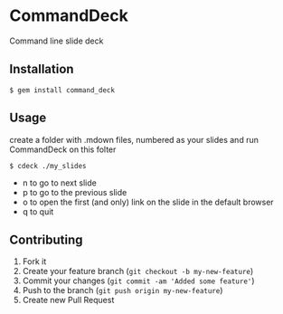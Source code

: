 # CommandDeck

Command line slide deck

## Installation

    $ gem install command_deck

## Usage

create a folder with .mdown files, numbered as your slides and run CommandDeck 
on this folter

    $ cdeck ./my_slides

* n to go to next slide
* p to go to the previous slide
* o to open the first (and only) link on the slide in the default browser
* q to quit

## Contributing

1. Fork it
2. Create your feature branch (`git checkout -b my-new-feature`)
3. Commit your changes (`git commit -am 'Added some feature'`)
4. Push to the branch (`git push origin my-new-feature`)
5. Create new Pull Request
